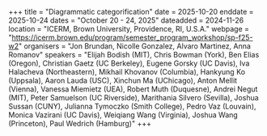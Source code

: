 +++
title = "Diagrammatic categorification"
date = 2025-10-20
enddate = 2025-10-24
dates = "October 20 - 24, 2025"
dateadded = 2024-11-26
location = "ICERM, Brown University, Providence, RI, U.S.A."
webpage = "https://icerm.brown.edu/program/semester_program_workshop/sp-f25-w2"
organisers = "Jon Brundan, Nicolle Gonzalez, Alvaro Martinez, Anna Romanov"
speakers = "Elijah Bodish (MIT), Chris Bowman (York), Ben Elias (Oregon), Christian Gaetz (UC Berkeley), Eugene Gorsky (UC Davis), Iva Halacheva (Northeastern), Mikhail Khovanov (Columbia), Hankyung Ko (Uppsala), Aaron Lauda (USC), Xinchun Ma (UChicago), Anton Mellit (Vienna), Vanessa Miemietz (UEA), Robert Muth (Duquesne), Andrei Negut (MIT), Peter Samuelson (UC Riverside), Marithania Silvero (Sevilla), Joshua Sussan (CUNY),  Julianna Tymoczko (Smith College), Pedro Vaz (Louvain), Monica Vazirani (UC Davis), Weiqiang Wang (Virginia), Joshua Wang (Princeton), Paul Wedrich (Hamburg)"
+++
